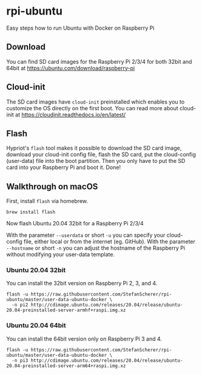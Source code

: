 # rpi-ubuntu
Easy steps how to run Ubuntu with Docker on Raspberry Pi

## Download

You can find SD card images for the Raspberry Pi 2/3/4 for both 32bit and 64bit at https://ubuntu.com/download/raspberry-pi

## Cloud-init

The SD card images have `cloud-init` preinstalled which enables you to customize the OS directly on the first boot.
You can read more about cloud-init at https://cloudinit.readthedocs.io/en/latest/

## Flash

Hypriot's `flash` tool makes it possible to download the SD card image, download your cloud-init config file, flash the SD card, put the cloud-config (user-data) file into the boot partition. Then you only have to put the SD card into your Raspberry Pi and boot it. Done!

## Walkthrough on macOS

First, install `flash` via homebrew.

```
brew install flash
```

Now flash Ubuntu 20.04 32bit for a Raspberry Pi 2/3/4

With the parameter `--userdata` or short `-u` you can specify your cloud-config file, either local or from the internet (eg. GitHub).
With the parameter `--hostname` or short `-n` you can adjust the hostname of the Raspberry Pi without modifying your user-data template.


### Ubuntu 20.04 32bit

You can install the 32bit version on Raspberry Pi 2, 3, and 4.

```
flash -u https://raw.githubusercontent.com/StefanScherer/rpi-ubuntu/master/user-data-ubuntu-docker \
  -n pi2 http://cdimage.ubuntu.com/releases/20.04/release/ubuntu-20.04-preinstalled-server-armhf+raspi.img.xz
```

### Ubuntu 20.04 64bit

You can install the 64bit version only on Raspberry Pi 3 and 4.

```
flash -u https://raw.githubusercontent.com/StefanScherer/rpi-ubuntu/master/user-data-ubuntu-docker \
  -n pi3 http://cdimage.ubuntu.com/releases/20.04/release/ubuntu-20.04-preinstalled-server-arm64+raspi.img.xz
```
